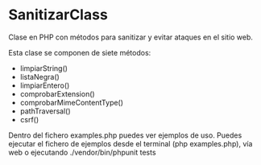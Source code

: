 # SanitizarClass
Clase en PHP con métodos para sanitizar y evitar ataques en el sitio web.

Esta clase se componen de siete métodos:

 - limpiarString()
 - listaNegra()
 - limpiarEntero()
 - comprobarExtension()
 - comprobarMimeContentType()
 - pathTraversal()
 - csrf()

Dentro del fichero examples.php puedes ver ejemplos de uso. Puedes ejecutar el fichero de ejemplos desde el terminal (php examples.php), vía web o ejecutando ./vendor/bin/phpunit tests
